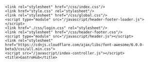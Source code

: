<meta charset="UTF-8"/>
    <link rel="icon" type="image/svg+xml" href="/assets/logo.png"/>
    <meta name="viewport" content="width=device-width, initial-scale=1.0"/>

    <link rel="stylesheet" href="/css/index.css"/>
    <link href="style.css" rel="stylesheet"/>
    <link rel="stylesheet" href="/css/global.css"/>
    <script type="module" src="/javascript/header-footer-loader.js"></script>
    <link href="./css/login.css" rel="stylesheet"/>
    <link rel="stylesheet" href="/css/header-footer.css"/>
    <script type="module" src="/javascript/header.js"></script>
    <link rel="stylesheet" href="https://cdnjs.cloudflare.com/ajax/libs/font-awesome/6.0.0-beta3/css/all.min.css">
    <script src="/javascript/index-controller.js"></script>
    <title>GastroHub</title>